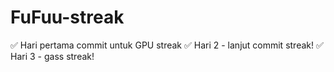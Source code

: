 # FuFuu-streak
✅ Hari pertama commit untuk GPU streak
✅ Hari 2 - lanjut commit streak!
✅ Hari 3 - gass streak!

